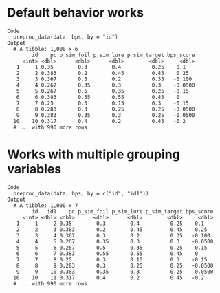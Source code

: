 # Default behavior works

    Code
      preproc_data(data, bps, by = "id")
    Output
      # A tibble: 1,000 x 6
            id    pc p_sim_foil p_sim_lure p_sim_target bps_score
         <int> <dbl>      <dbl>      <dbl>        <dbl>     <dbl>
       1     1 0.35        0.3        0.4          0.25    0.1   
       2     2 0.383       0.2        0.45         0.45    0.25  
       3     3 0.367       0.3        0.2          0.35   -0.100 
       4     4 0.267       0.35       0.3          0.3    -0.0500
       5     5 0.267       0.5        0.35         0.25   -0.15  
       6     6 0.383       0.55       0.55         0.45    0     
       7     7 0.25        0.3        0.15         0.3    -0.15  
       8     8 0.283       0.3        0.25         0.25   -0.0500
       9     9 0.383       0.35       0.3          0.25   -0.0500
      10    10 0.317       0.4        0.2          0.45   -0.2   
      # ... with 990 more rows

# Works with multiple grouping variables

    Code
      preproc_data(data, bps, by = c("id", "id1"))
    Output
      # A tibble: 1,000 x 7
            id   id1    pc p_sim_foil p_sim_lure p_sim_target bps_score
         <int> <dbl> <dbl>      <dbl>      <dbl>        <dbl>     <dbl>
       1     1     2 0.35        0.3        0.4          0.25    0.1   
       2     2     3 0.383       0.2        0.45         0.45    0.25  
       3     3     4 0.367       0.3        0.2          0.35   -0.100 
       4     4     5 0.267       0.35       0.3          0.3    -0.0500
       5     5     6 0.267       0.5        0.35         0.25   -0.15  
       6     6     7 0.383       0.55       0.55         0.45    0     
       7     7     8 0.25        0.3        0.15         0.3    -0.15  
       8     8     9 0.283       0.3        0.25         0.25   -0.0500
       9     9    10 0.383       0.35       0.3          0.25   -0.0500
      10    10    11 0.317       0.4        0.2          0.45   -0.2   
      # ... with 990 more rows

